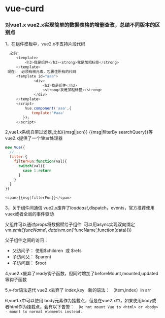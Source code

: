 # vue-curd
### 对vue1.x vue2.x实现简单的数据表格的增删查改，总结不同版本的区别点
1，在组件模板中，vue2.x不支持片段代码
```javascript
  之前:
     <template>
         <h3>我是组件</h3><strong>我是加粗标签</strong>
     </template>
 现在:  必须有根元素，包裹住所有的代码
     <template id="aaa">
             <div>
                 <h3>我是组件</h3>
                 <strong>我是加粗标签</strong>
             </div>
     </template>
     <script>
         Vue.component('aaa',{
            template:'#aaa'
        });
     </script>
 ```
2,vue1.x系统自带过滤器,比如{{msg|json}} {{msg|filterBy searchQuery}}等
vue2.x提供了一个filter处理器
```javascript
new Vue({
  //...
  filter:{
    filterFun:function(val){
      switch(val){
        case 1:return
      }
    }
  }
})

<span>{{msg|filterFun}}</span>
```
3，关于组件间通信 vue2.x废弃了$loadcast,$dispatch，events，官方推荐使用vuex或者全局的事件驱动

父组件可以通过props将数据赋给子组件  可以用async实现双向绑定
   vm.$emit('funcName',data)
   vm.$on('funcName',function(data){})

父子组件之间的访问：
* 父访问子： 使用$children  或  $refs
* 子访问父： $parent
* 子访问跟： $root

4,vue2.x废弃了ready钩子函数，但同时增加了beforeMount,mounted,updated等钩子函数

5,v-for语法迭代 vue2.x丢弃了 $index,$key
  
  新的语法： （item,index）in arr

6,vue1.x中可以使用 body元素作为挂载点，但是在vue2.x中，如果使用body或者html作为挂载点，会有以下告警：
  ```
  Do not mount Vue to <html> or <body> - mount to normal elements instead.
  ```
  
